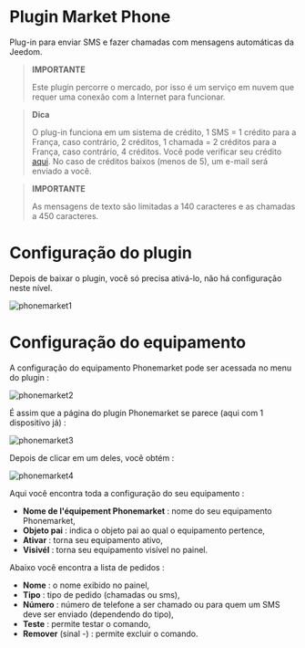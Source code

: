 # Plugin Market Phone

Plug-in para enviar SMS e fazer chamadas com mensagens automáticas da Jeedom.

> **IMPORTANTE**
>
> Este plugin percorre o mercado, por isso é um serviço em nuvem que requer uma conexão com a Internet para funcionar.

> **Dica**
>
> O plug-in funciona em um sistema de crédito, 1 SMS = 1 crédito para a França, caso contrário, 2 créditos, 1 chamada = 2 créditos para a França, caso contrário, 4 créditos. Você pode verificar seu crédito [aqui](http://market.jeedom.fr/index.php?v=d&p=profils&tab=sms). No caso de créditos baixos (menos de 5), um e-mail será enviado a você.

> **IMPORTANTE**
>
> As mensagens de texto são limitadas a 140 caracteres e as chamadas a 450 caracteres.

# Configuração do plugin 

Depois de baixar o plugin, você só precisa ativá-lo, não há configuração neste nível.

![phonemarket1](../images/phonemarket1.PNG)

# Configuração do equipamento 

A configuração do equipamento Phonemarket pode ser acessada no menu do plugin :

![phonemarket2](../images/phonemarket2.PNG)

É assim que a página do plugin Phonemarket se parece (aqui com 1 dispositivo já) :

![phonemarket3](../images/phonemarket3.PNG)

Depois de clicar em um deles, você obtém :

![phonemarket4](../images/phonemarket4.PNG)

Aqui você encontra toda a configuração do seu equipamento :

-   **Nome de l'équipement Phonemarket** : nome do seu equipamento Phonemarket,
-   **Objeto pai** : indica o objeto pai ao qual o equipamento pertence,
-   **Ativar** : torna seu equipamento ativo,
-   **Visivél** : torna seu equipamento visível no painel.

Abaixo você encontra a lista de pedidos :

-   **Nome** : o nome exibido no painel,
-   **Tipo** : tipo de pedido (chamadas ou sms),
-   **Número** : número de telefone a ser chamado ou para quem um SMS deve ser enviado (dependendo do tipo),
-   **Teste** : permite testar o comando,
-   **Remover** (sinal -) : permite excluir o comando.

